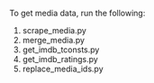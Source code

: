 
To get media data, run the following:

1. scrape_media.py
2. merge_media.py
3. get_imdb_tconsts.py
4. get_imdb_ratings.py
5. replace_media_ids.py
